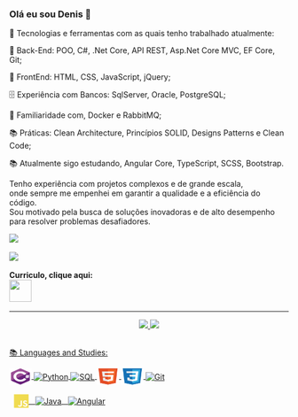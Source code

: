 <h3>Olá eu sou Denis 👋</h3>

📌 Tecnologias e ferramentas com as quais tenho trabalhado atualmente:

🔧 Back-End: POO, C#, .Net Core, API REST, Asp.Net Core MVC, EF Core, Git;

🎨 FrontEnd: HTML, CSS, JavaScript, jQuery;

🗄️ Experiência com Bancos: SqlServer, Oracle, PostgreSQL;

🐳 Familiaridade com, Docker e RabbitMQ;

📚 Práticas: Clean Architecture, Princípios SOLID,
Designs Patterns e Clean Code;

📚 Atualmente sigo estudando, Angular Core, TypeScript, SCSS, Bootstrap.

Tenho experiência com projetos complexos e de grande escala, <br>
onde sempre me empenhei em garantir a qualidade e a eficiência do código. <br>
Sou motivado pela busca de soluções inovadoras e de alto desempenho para resolver problemas desafiadores.

<!--Redes-->
<!--Gmail-->
<a href = "mailto:denispereiraa55@gmail.com"><img src="https://img.shields.io/badge/-Gmail-%23333?style=for-the-badge&logo=gmail&logoColor=white" target="_blank"></a>
<!--Linkedin-->
<a href="https://www.linkedin.com/in/denis-pereira-264684229" target="_blank"><img src="https://img.shields.io/badge/-LinkedIn-%230077B5?style=for-the-badge&logo=linkedin&logoColor=white" target="_blank"></a>
<!--Curriculo-->
<b>Curriculo, clique aqui:</b>
<br>
<a href="https://www.canva.com/design/DAFsIKUzMQQ/UDZZ1lltu0o84RMeJ3zMtQ/view?utm_content=DAFsIKUzMQQ&utm_campaign=designshare&utm_medium=link&utm_source=publishsharelink" 
  target="_blank"><img src="https://cdn-icons-png.flaticon.com/512/3968/3968611.png" height="40" width="40" target="_blank"></a>
<!--End-->

<!--Dashboard GitHub -->
<hr />
<div align="center">
  <a href="https://github.com/denis818">
  <img height="180em" src="https://github-readme-stats.vercel.app/api?username=denis818&show_icons=true&theme=dracula&include_all_commits=true&count_private=true"/>
  <img height="180em" src="https://github-readme-stats.vercel.app/api/top-langs/?username=denis818&layout=compact&langs_count=7&theme=dracula"/>
</div>
<!--End-->

<!--Title -->
</br>
<p dir="auto">  <g-emoji class="g-emoji" alias="books" fallback-src="https://github.githubassets.com/images/icons/emoji/unicode/1f4da.png">📚</g-emoji> Languages and Studies: </p>
<!--End-->

<!--C# -->
<a target="_blank" rel="noopener noreferrer" href="https://raw.githubusercontent.com/devicons/devicon/master/icons/csharp/csharp-original.svg">
    <img align="center" alt="Csharp" height="30" width="40" src="https://raw.githubusercontent.com/devicons/devicon/master/icons/csharp/csharp-original.svg" style="max-width: 100%;">
</a>
<!--End-->

<!--Docker -->
<a target="_blank" rel="noopener noreferrer" href="https://cdn-icons-png.flaticon.com/512/919/919853.png">
    <img align="center" alt="Python" height="30" width="32" src="https://cdn-icons-png.flaticon.com/512/919/919853.png" style="max-width: 50%;">
</a>
<!--End-->

<!--SQL Server -->
<a target="_blank" rel="noopener noreferrer" href="https://camo.githubusercontent.com/0795475ab521318b4426f7f9830c96d246fd15acd98350cf750dfa0bf3b41848/68747470733a2f2f696d672e69636f6e73382e636f6d2f636f6c6f722f34382f3030303030302f6d6963726f736f66742d73716c2d7365727665722e706e67">
    <img align="center" alt="SQL" height="30" width="40" src="https://camo.githubusercontent.com/0795475ab521318b4426f7f9830c96d246fd15acd98350cf750dfa0bf3b41848/68747470733a2f2f696d672e69636f6e73382e636f6d2f636f6c6f722f34382f3030303030302f6d6963726f736f66742d73716c2d7365727665722e706e67" data-canonical-src="https://img.icons8.com/color/48/000000/microsoft-sql-server.png" style="max-width: 50%;">
</a>
<!--End-->

<!--HTML -->
<a target="_blank" rel="noopener noreferrer" href="https://raw.githubusercontent.com/devicons/devicon/master/icons/html5/html5-original.svg">
    <img align="center" alt="HTML" height="30" width="40" src="https://raw.githubusercontent.com/devicons/devicon/master/icons/html5/html5-original.svg" style="max-width: 50%;">
</a>
<!--End-->

<!--CSS -->
<a target="_blank" rel="noopener noreferrer" href="https://raw.githubusercontent.com/devicons/devicon/master/icons/css3/css3-original.svg">
    <img align="center" alt="CSS" height="30" width="40" src="https://raw.githubusercontent.com/devicons/devicon/master/icons/css3/css3-original.svg" style="max-width: 50%;">
</a>
<!--End-->

<!--GIT -->
<a target="_blank" rel="noopener noreferrer" href="https://camo.githubusercontent.com/dc9e7e657b4cd5ba7d819d1a9ce61434bd0ddbb94287d7476b186bd783b62279/68747470733a2f2f63646e2e6a7364656c6976722e6e65742f67682f64657669636f6e732f64657669636f6e2f69636f6e732f6769742f6769742d6f726967696e616c2e737667">
    <img align="center" alt="Git" height="30" width="40" src="https://camo.githubusercontent.com/dc9e7e657b4cd5ba7d819d1a9ce61434bd0ddbb94287d7476b186bd783b62279/68747470733a2f2f63646e2e6a7364656c6976722e6e65742f67682f64657669636f6e732f64657669636f6e2f69636f6e732f6769742f6769742d6f726967696e616c2e737667" data-canonical-src="https://cdn.jsdelivr.net/gh/devicons/devicon/icons/git/git-original.svg" style="max-width: 50%;">
</a>
<!--End-->

<!--JavaScript -->
<br>
<br>
&nbsp
<a target="_blank" rel="noopener noreferrer" href="https://raw.githubusercontent.com/devicons/devicon/master/icons/javascript/javascript-plain.svg">
    <img align="center" alt="Js" height="25" width="27" src="https://raw.githubusercontent.com/devicons/devicon/master/icons/javascript/javascript-plain.svg" style="max-width: 100%;">
  &nbsp
</a>
<!--End-->

<!--TypeScript -->
<a target="_blank" rel="noopener noreferrer" href="https://cdn-icons-png.flaticon.com/512/5968/5968381.png">
    <img align="center" alt="Java" height="25" width="27" src="https://cdn-icons-png.flaticon.com/512/5968/5968381.png" style="max-width: 100%;">
  &nbsp
</a>
<!--End-->

<!--Angular -->
<a target="_blank" rel="noopener noreferrer" href="https://brandslogos.com/wp-content/uploads/images/large/angular-icon-logo.png">
    <img align="center" alt="Angular" height="28" width="30" src="https://brandslogos.com/wp-content/uploads/images/large/angular-icon-logo.png" style="max-width: 100%;">
</a>
<!--End-->






